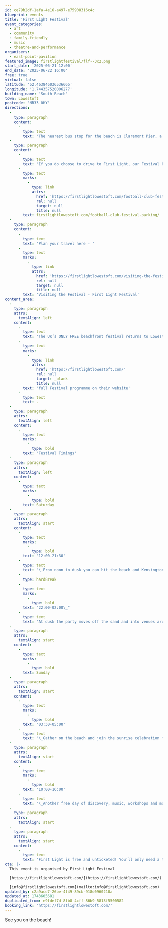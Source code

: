 ```yaml
---
id: ce79b2df-1afa-4e16-a497-e75908316c4c
blueprint: events
title: 'First Light Festival'
event_categories:
  - art
  - community
  - family-friendly
  - music
  - theatre-and-performance
organisers:
  - east-point-pavilion
featured_image: firstlightfestival/flf--3x2.png
start_date: '2025-06-21 12:00'
end_date: '2025-06-22 16:00'
free: true
virtual: false
latitude: '52.463846036536665'
longitude: '1.744357520006277'
building_name: 'South Beach'
town: Lowestoft
postcode: 'NR33 0HY'
directions:
  -
    type: paragraph
    content:
      -
        type: text
        text: 'The nearest bus stop for the beach is Claremont Pier, a 5-10 minute walk from the festival site along the upper promenade. The nearest bus stop for Kensington Gardens is Rectory Road, a short 2 minute walk. Both are served by 1, 103, X1, 1A, 105, X2, 99, 106, X21, 102, 122 and X22 routes.'
  -
    type: paragraph
    content:
      -
        type: text
        text: 'If you do choose to drive to First Light, our Festival Park & Walk is located at Kirkley & Pakefield Football Club and costs just £5 for 1 day or £8 for both Saturday and Sunday. Parking spaces can be booked at '
      -
        type: text
        marks:
          -
            type: link
            attrs:
              href: 'https://firstlightlowestoft.com/football-club-festival-parking/'
              rel: null
              target: null
              title: null
        text: firstlightlowestoft.com/football-club-festival-parking/
  -
    type: paragraph
    content:
      -
        type: text
        text: 'Plan your travel here - '
      -
        type: text
        marks:
          -
            type: link
            attrs:
              href: 'https://firstlightlowestoft.com/visiting-the-festival/'
              rel: null
              target: null
              title: null
        text: 'Visiting the Festival - First Light Festival'
content_area:
  -
    type: paragraph
    attrs:
      textAlign: left
    content:
      -
        type: text
        text: 'The UK’s ONLY FREE beachfront festival returns to Lowestoft’s South Beach across Saturday 21st and Sunday 22nd June 2025 – check out the '
      -
        type: text
        marks:
          -
            type: link
            attrs:
              href: 'https://firstlightlowestoft.com/'
              rel: null
              target: _blank
              title: null
        text: 'full Festival programme on their website'
      -
        type: text
        text: .
  -
    type: paragraph
    attrs:
      textAlign: left
    content:
      -
        type: text
        marks:
          -
            type: bold
        text: 'Festival Timings'
  -
    type: paragraph
    attrs:
      textAlign: left
    content:
      -
        type: text
        marks:
          -
            type: bold
        text: Saturday
  -
    type: paragraph
    attrs:
      textAlign: start
    content:
      -
        type: text
        marks:
          -
            type: bold
        text: '12:00-21:30'
      -
        type: text
        text: "\_From noon to dusk you can hit the beach and Kensington Gardens for a packed first day of our free summer solstice celebration."
      -
        type: hardBreak
      -
        type: text
        marks:
          -
            type: bold
        text: "22:00-02:00\_"
      -
        type: text
        text: 'At dusk the party moves off the sand and into venues around Lowestoft for our ticketed Sundown Events.'
  -
    type: paragraph
    attrs:
      textAlign: start
    content:
      -
        type: text
        marks:
          -
            type: bold
        text: Sunday
  -
    type: paragraph
    attrs:
      textAlign: start
    content:
      -
        type: text
        marks:
          -
            type: bold
        text: '03:30-05:00'
      -
        type: text
        text: "\_Gather on the beach and join the sunrise celebration for our unique Dawn programme"
  -
    type: paragraph
    attrs:
      textAlign: start
    content:
      -
        type: text
        marks:
          -
            type: bold
        text: '10:00-16:00'
      -
        type: text
        text: "\_Another free day of discovery, music, workshops and more under the solstice sun."
  -
    type: paragraph
    attrs:
      textAlign: start
  -
    type: paragraph
    attrs:
      textAlign: start
    content:
      -
        type: text
        text: 'First Light is free and unticketed! You’ll only need a ticket if you want to attend one of our Sundown Events on Saturday night once the free beach programme finishes at 21:30.'
cta: |-
  This event is organised by First Light Festival

  [https://firstlightlowestoft.com/](https://firstlightlowestoft.com/)

  [info@firstlightlowestoft.com](mailto:info@firstlightlowestoft.com)
updated_by: c2a9acd7-26be-4f49-89cb-918d0960210a
updated_at: 1743605681
duplicated_from: e9fdef7d-8fb8-4cff-86b9-5813f5500582
booking_link: 'https://firstlightlowestoft.com/'
---
```

See you on the beach!
